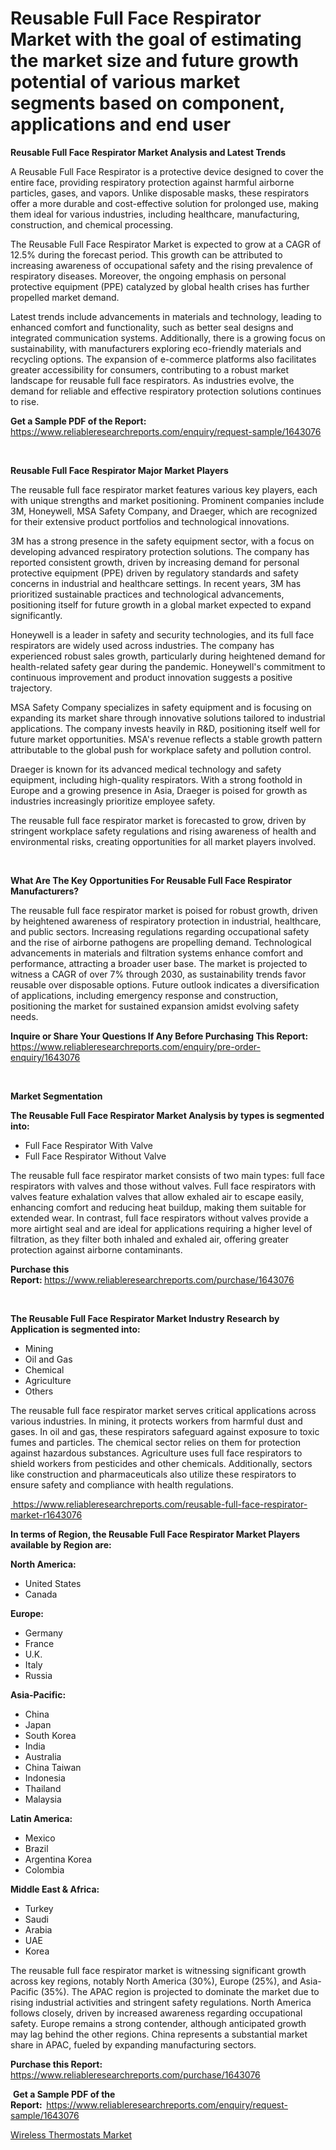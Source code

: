 <p><h1>Reusable Full Face Respirator Market with the goal of estimating the market size and future growth potential of various market segments based on component, applications and end user</h1></p><p><strong>Reusable Full Face Respirator Market Analysis and Latest Trends</strong></p>
<p><p>A Reusable Full Face Respirator is a protective device designed to cover the entire face, providing respiratory protection against harmful airborne particles, gases, and vapors. Unlike disposable masks, these respirators offer a more durable and cost-effective solution for prolonged use, making them ideal for various industries, including healthcare, manufacturing, construction, and chemical processing.</p><p>The Reusable Full Face Respirator Market is expected to grow at a CAGR of 12.5% during the forecast period. This growth can be attributed to increasing awareness of occupational safety and the rising prevalence of respiratory diseases. Moreover, the ongoing emphasis on personal protective equipment (PPE) catalyzed by global health crises has further propelled market demand. </p><p>Latest trends include advancements in materials and technology, leading to enhanced comfort and functionality, such as better seal designs and integrated communication systems. Additionally, there is a growing focus on sustainability, with manufacturers exploring eco-friendly materials and recycling options. The expansion of e-commerce platforms also facilitates greater accessibility for consumers, contributing to a robust market landscape for reusable full face respirators. As industries evolve, the demand for reliable and effective respiratory protection solutions continues to rise.</p></p>
<p><strong>Get a Sample PDF of the Report:&nbsp;</strong> <a href="https://www.reliableresearchreports.com/enquiry/request-sample/1643076?utm_campaign=2205&utm_medium=2&utm_source=Github&utm_content=ia&utm_term=07022025&utm_id=reusable-full-face-respirator">https://www.reliableresearchreports.com/enquiry/request-sample/1643076</a></p>
<p>&nbsp;</p>
<p><strong>Reusable Full Face Respirator Major Market Players</strong></p>
<p><p>The reusable full face respirator market features various key players, each with unique strengths and market positioning. Prominent companies include 3M, Honeywell, MSA Safety Company, and Draeger, which are recognized for their extensive product portfolios and technological innovations.</p><p>3M has a strong presence in the safety equipment sector, with a focus on developing advanced respiratory protection solutions. The company has reported consistent growth, driven by increasing demand for personal protective equipment (PPE) driven by regulatory standards and safety concerns in industrial and healthcare settings. In recent years, 3M has prioritized sustainable practices and technological advancements, positioning itself for future growth in a global market expected to expand significantly.</p><p>Honeywell is a leader in safety and security technologies, and its full face respirators are widely used across industries. The company has experienced robust sales growth, particularly during heightened demand for health-related safety gear during the pandemic. Honeywell's commitment to continuous improvement and product innovation suggests a positive trajectory.</p><p>MSA Safety Company specializes in safety equipment and is focusing on expanding its market share through innovative solutions tailored to industrial applications. The company invests heavily in R&D, positioning itself well for future market opportunities. MSA's revenue reflects a stable growth pattern attributable to the global push for workplace safety and pollution control.</p><p>Draeger is known for its advanced medical technology and safety equipment, including high-quality respirators. With a strong foothold in Europe and a growing presence in Asia, Draeger is poised for growth as industries increasingly prioritize employee safety.</p><p>The reusable full face respirator market is forecasted to grow, driven by stringent workplace safety regulations and rising awareness of health and environmental risks, creating opportunities for all market players involved.</p></p>
<p>&nbsp;</p>
<p><strong>What Are The Key Opportunities For Reusable Full Face Respirator Manufacturers?</strong></p>
<p><p>The reusable full face respirator market is poised for robust growth, driven by heightened awareness of respiratory protection in industrial, healthcare, and public sectors. Increasing regulations regarding occupational safety and the rise of airborne pathogens are propelling demand. Technological advancements in materials and filtration systems enhance comfort and performance, attracting a broader user base. The market is projected to witness a CAGR of over 7% through 2030, as sustainability trends favor reusable over disposable options. Future outlook indicates a diversification of applications, including emergency response and construction, positioning the market for sustained expansion amidst evolving safety needs.</p></p>
<p><strong>Inquire or Share Your Questions If Any Before Purchasing This Report:</strong> <a href="https://www.reliableresearchreports.com/enquiry/pre-order-enquiry/1643076?utm_campaign=2205&utm_medium=2&utm_source=Github&utm_content=ia&utm_term=07022025&utm_id=reusable-full-face-respirator">https://www.reliableresearchreports.com/enquiry/pre-order-enquiry/1643076</a></p>
<p>&nbsp;</p>
<p><strong>Market Segmentation</strong></p>
<p><strong>The Reusable Full Face Respirator Market Analysis by types is segmented into:</strong></p>
<p><ul><li>Full Face Respirator With Valve</li><li>Full Face Respirator Without Valve</li></ul></p>
<p><p>The reusable full face respirator market consists of two main types: full face respirators with valves and those without valves. Full face respirators with valves feature exhalation valves that allow exhaled air to escape easily, enhancing comfort and reducing heat buildup, making them suitable for extended wear. In contrast, full face respirators without valves provide a more airtight seal and are ideal for applications requiring a higher level of filtration, as they filter both inhaled and exhaled air, offering greater protection against airborne contaminants.</p></p>
<p><strong>Purchase this Report:&nbsp;</strong><a href="https://www.reliableresearchreports.com/purchase/1643076?utm_campaign=2205&utm_medium=2&utm_source=Github&utm_content=ia&utm_term=07022025&utm_id=reusable-full-face-respirator">https://www.reliableresearchreports.com/purchase/1643076</a></p>
<p>&nbsp;</p>
<p><strong>The Reusable Full Face Respirator Market Industry Research by Application is segmented into:</strong></p>
<p><ul><li>Mining</li><li>Oil and Gas</li><li>Chemical</li><li>Agriculture</li><li>Others</li></ul></p>
<p><p>The reusable full face respirator market serves critical applications across various industries. In mining, it protects workers from harmful dust and gases. In oil and gas, these respirators safeguard against exposure to toxic fumes and particles. The chemical sector relies on them for protection against hazardous substances. Agriculture uses full face respirators to shield workers from pesticides and other chemicals. Additionally, sectors like construction and pharmaceuticals also utilize these respirators to ensure safety and compliance with health regulations.</p></p>
<p><a href="https://www.reliableresearchreports.com/reusable-full-face-respirator-market-r1643076?utm_campaign=2205&utm_medium=2&utm_source=Github&utm_content=ia&utm_term=07022025&utm_id=reusable-full-face-respirator">&nbsp;https://www.reliableresearchreports.com/reusable-full-face-respirator-market-r1643076</a></p>
<p><strong>In terms of Region, the Reusable Full Face Respirator Market Players available by Region are:</strong></p>
<p>
    <p> <strong> North America: </strong>
        <ul>
            <li>United States</li>
            <li>Canada</li>
        </ul>
        </p> 
    <p> <strong> Europe: </strong>
        <ul>
            <li>Germany</li>
            <li>France</li>
            <li>U.K.</li>
            <li>Italy</li>
            <li>Russia</li>
        </ul>
        </p> 
    <p> <strong> Asia-Pacific: </strong>
        <ul>
            <li>China</li>
            <li>Japan</li>
            <li>South Korea</li>
            <li>India</li>
            <li>Australia</li>
            <li>China Taiwan</li>
            <li>Indonesia</li>
            <li>Thailand</li>
            <li>Malaysia</li>
        </ul>
        </p> 
    <p> <strong> Latin America: </strong>
        <ul>
            <li>Mexico</li>
            <li>Brazil</li>
            <li>Argentina Korea</li>
            <li>Colombia</li>
        </ul>
        </p> 
    <p> <strong> Middle East & Africa: </strong>
        <ul>
            <li>Turkey</li>
            <li>Saudi</li>
            <li>Arabia</li>
            <li>UAE</li>
            <li>Korea</li>
        </ul>
    </p>
    </p>
<p><p>The reusable full face respirator market is witnessing significant growth across key regions, notably North America (30%), Europe (25%), and Asia-Pacific (35%). The APAC region is projected to dominate the market due to rising industrial activities and stringent safety regulations. North America follows closely, driven by increased awareness regarding occupational safety. Europe remains a strong contender, although anticipated growth may lag behind the other regions. China represents a substantial market share in APAC, fueled by expanding manufacturing sectors.</p></p>
<p><strong>Purchase this Report: </strong><a href="https://www.reliableresearchreports.com/purchase/1643076?utm_campaign=2205&utm_medium=2&utm_source=Github&utm_content=ia&utm_term=07022025&utm_id=reusable-full-face-respirator">https://www.reliableresearchreports.com/purchase/1643076</a></p>
<p>&nbsp;<strong>Get a Sample PDF of the Report:&nbsp;&nbsp;</strong><a href="https://www.reliableresearchreports.com/enquiry/request-sample/1643076?utm_campaign=2205&utm_medium=2&utm_source=Github&utm_content=ia&utm_term=07022025&utm_id=reusable-full-face-respirator">https://www.reliableresearchreports.com/enquiry/request-sample/1643076</a></p>
<p><strong></strong></p>
<p><p><a href="https://github.com/SanjidaKhan901/Market-Research-Report-List-1/blob/main/wireless-thermostats-market.md?utm_campaign=2205&utm_medium=2&utm_source=Github&utm_content=ia&utm_term=07022025&utm_id=reusable-full-face-respirator">Wireless Thermostats Market</a></p></p>